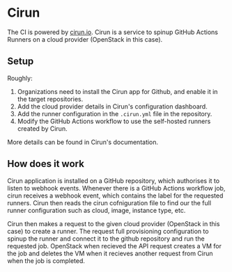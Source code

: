 # Cirun

The CI is powered by [cirun.io](https://cirun.io). Cirun is a service to spinup GitHub Actions Runners on a cloud provider (OpenStack in this case).

## Setup

Roughly:

1. Organizations need to install the Cirun app for Github, and enable it in the target repositories.
2. Add the cloud provider details in Cirun's configuration dashboard.
3. Add the runner configuration in the `.cirun.yml` file in the repository.
4. Modify the GitHub Actions workflow to use the self-hosted runners created by Cirun.

More details can be found in Cirun's documentation.

## How does it work

Cirun application is installed on a GitHub repository, which authorises it to listen to webhook events. Whenever there is a
GitHub Actions workflow job, cirun receives a webhook event, which contains the label for the requested runners. Cirun then
reads the cirun cofniguration file to find our the full runner configuration such as cloud, image, instance type, etc.

Cirun then makes a request to the given cloud provider (OpenStack in this case) to create a runner. The request full provisioning
configuration to spinup the runner and connect it to the github repository and run the requested job. OpenStack when recieved the API
request creates a VM for the job and deletes the VM when it recieves another request from Cirun when the job is completed.
